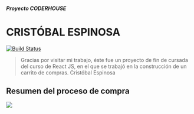 ##### Proyecto CODERHOUSE
# CRISTÓBAL ESPINOSA


[![Build Status](https://travis-ci.org/joemccann/dillinger.svg?branch=master)](https://travis-ci.org/joemccann/dillinger)
> Gracias por visitar mi trabajo,
>  éste fue un proyecto de fin de cursada
> del curso de React JS, en el que 
> se trabajó en la construcción
> de un carrito de compras. 
> Cristóbal Espinosa




## Resumen del  proceso de compra

![](http://www.reactiongifs.us/wp-content/uploads/2013/10/nuh_uh_conan_obrien.gif)






